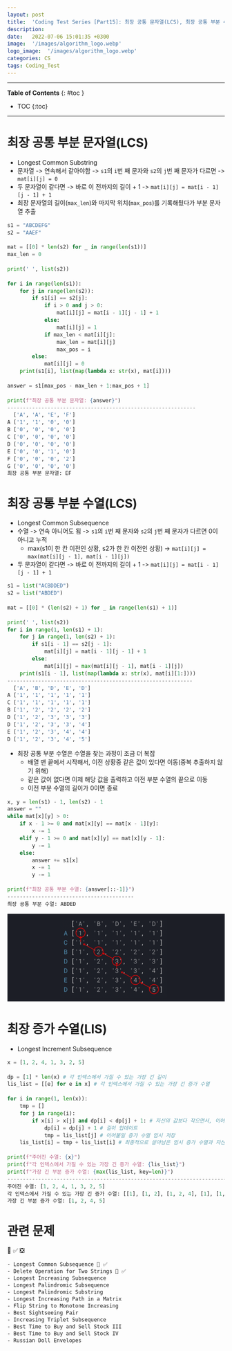 ```yaml
---
layout: post
title:  'Coding Test Series [Part15]: 최장 공통 문자열(LCS), 최장 공통 부분 수열(LCS), 최장 증가 수열(LIS)'
description: 
date:   2022-07-06 15:01:35 +0300
image:  '/images/algorithm_logo.webp'
logo_image:  '/images/algorithm_logo.webp'
categories: CS
tags: Coding_Test
---
```

---

**Table of Contents**
{: #toc }
*  TOC
{:toc}

---

# 최장 공통 부분 문자열(LCS)

- Longest Common Substring
- 문자열 -> 연속해서 같아야함 -> `s1`의 `i`번 째 문자와 `s2`의 `j`번 째 문자가 다르면 -> `mat[i][j] = 0`
- 두 문자열이 같다면 -> 바로 이 전까지의 길이 + 1 -> `mat[i][j] = mat[i - 1][j - 1] + 1`
- 최장 문자열의 길이(`max_len`)와 마지막 위치(`max_pos`)를 기록해뒀다가 부분 문자열 추출

```python
s1 = "ABCDEFG"
s2 = "AAEF"

mat = [[0] * len(s2) for _ in range(len(s1))]
max_len = 0

print(' ', list(s2))

for i in range(len(s1)):
    for j in range(len(s2)):
        if s1[i] == s2[j]:
            if i > 0 and j > 0:
                mat[i][j] = mat[i - 1][j - 1] + 1 
            else:
                mat[i][j] = 1
            if max_len < mat[i][j]:
                max_len = mat[i][j]
                max_pos = i
        else:
            mat[i][j] = 0
    print(s1[i], list(map(lambda x: str(x), mat[i])))

answer = s1[max_pos - max_len + 1:max_pos + 1]

print(f"최장 공통 부분 문자열: {answer}")
-------------------------------------------------------------
  ['A', 'A', 'E', 'F']
A ['1', '1', '0', '0']
B ['0', '0', '0', '0']
C ['0', '0', '0', '0']
D ['0', '0', '0', '0']
E ['0', '0', '1', '0']
F ['0', '0', '0', '2']
G ['0', '0', '0', '0']
최장 공통 부분 문자열: EF
```

# 최장 공통 부분 수열(LCS)

- Longest Common Subsequence
- 수열 -> 연속 아니어도 됨 -> `s1`의 `i`번 째 문자와 `s2`의 `j`번 째 문자가 다르면 0이 아니고 누적
  - max(s1이 한 칸 이전인 상황, s2가 한 칸 이전인 상황) -> `mat[i][j] = max(mat[i][j - 1], mat[i - 1][j])`
- 두 문자열이 같다면 -> 바로 이 전까지의 길이 + 1 -> `mat[i][j] = mat[i - 1][j - 1] + 1`

```python
s1 = list("ACBDDED")
s2 = list("ABDED")

mat = [[0] * (len(s2) + 1) for _ in range(len(s1) + 1)]

print(' ', list(s2))
for i in range(1, len(s1) + 1):
    for j in range(1, len(s2) + 1):
        if s1[i - 1] == s2[j - 1]:
            mat[i][j] = mat[i - 1][j - 1] + 1
        else:
            mat[i][j] = max(mat[i][j - 1], mat[i - 1][j])
    print(s1[i - 1], list(map(lambda x: str(x), mat[i][1:])))
------------------------------------------------------------
  ['A', 'B', 'D', 'E', 'D']
A ['1', '1', '1', '1', '1']
C ['1', '1', '1', '1', '1']
B ['1', '2', '2', '2', '2']
D ['1', '2', '3', '3', '3']
D ['1', '2', '3', '3', '4']
E ['1', '2', '3', '4', '4']
D ['1', '2', '3', '4', '5']

```

- 최장 공통 부분 수열은 수열을 찾는 과정이 조금 더 복잡
  - 배열 맨 끝에서 시작해서, 이전 상황중 같은 값이 있다면 이동(중복 추출하지 않기 위해)
  - 같은 값이 없다면 이제 해당 값을 출력하고 이전 부분 수열의 끝으로 이동
  - 이전 부분 수열의 길이가 0이면 종료

```python
x, y = len(s1) - 1, len(s2) - 1
answer = ""
while mat[x][y] > 0:
    if x - 1 >= 0 and mat[x][y] == mat[x - 1][y]:
        x -= 1
    elif y - 1 >= 0 and mat[x][y] == mat[x][y - 1]:
        y -= 1
    else:
        answer += s1[x]
        x -= 1
        y -= 1

print(f"최장 공통 부분 수열: {answer[::-1]}")
-----------------------------------------
최장 공통 부분 수열: ABDED
```

![](/images/lcs_1.png)

# 최장 증가 수열(LIS)

- Longest Increment Subsequence

```python
x = [1, 2, 4, 1, 3, 2, 5]

dp = [1] * len(x) # 각 인덱스에서 가질 수 있는 가장 긴 길이
lis_list = [[e] for e in x] # 각 인덱스에서 가질 수 있는 가장 긴 증가 수열

for i in range(1, len(x)):
    tmp = []
    for j in range(i):
        if x[i] > x[j] and dp[i] < dp[j] + 1: # 자신의 값보다 작으면서, 이어 붙였을 때 기존보다 더 길어질 경우
            dp[i] = dp[j] + 1 # 길이 업데이트
            tmp = lis_list[j] # 이어붙일 증가 수열 임시 저장
    lis_list[i] = tmp + lis_list[i] # 최종적으로 살아남은 임시 증가 수열과 자신의 원소 붙인다

print(f"주어진 수열: {x}")
print(f"각 인덱스에서 가질 수 있는 가장 긴 증가 수열: {lis_list}")
print(f"가장 긴 부분 증가 수열: {max(lis_list, key=len)}")
--------------------------------------------------------------------------------------------------
주어진 수열: [1, 2, 4, 1, 3, 2, 5]
각 인덱스에서 가질 수 있는 가장 긴 증가 수열: [[1], [1, 2], [1, 2, 4], [1], [1, 2, 3], [1, 2], [1, 2, 4, 5]]
가장 긴 부분 증가 수열: [1, 2, 4, 5]
```


# 관련 문제

💟 ✅ ❎   

```
- Longest Common Subsequence 💟 ✅
- Delete Operation for Two Strings 💟 ✅
- Longest Increasing Subsequence
- Longest Palindromic Subsequence
- Longest Palindromic Substring
- Longest Increasing Path in a Matrix
- Flip String to Monotone Increasing
- Best Sightseeing Pair
- Increasing Triplet Subsequence
- Best Time to Buy and Sell Stock III
- Best Time to Buy and Sell Stock IV
- Russian Doll Envelopes
```